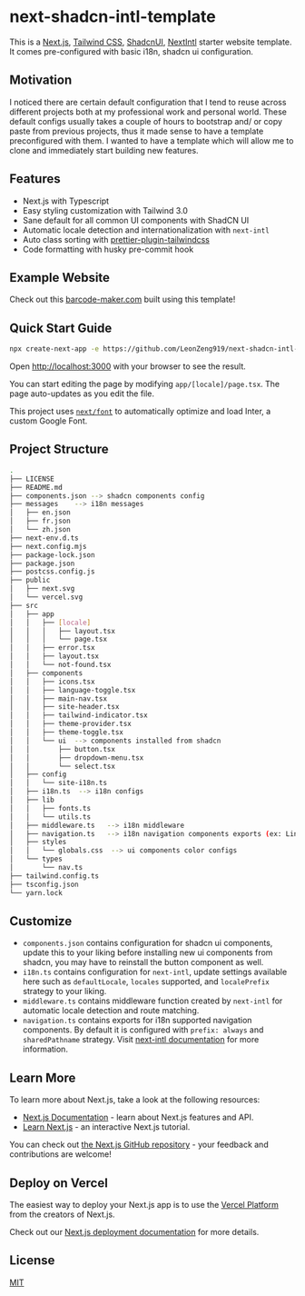 # next-shadcn-intl-template

This is a [Next.js](https://nextjs.org/), [Tailwind CSS](https://tailwindcss.com/), [ShadcnUI](https://ui.shadcn.com/), [NextIntl](https://next-intl-docs.vercel.app/) starter website template. It comes pre-configured with basic i18n, shadcn ui configuration.

## Motivation
 
I noticed there are certain default configuration that I tend to reuse across different projects both at my professional work and personal world. These default configs usually takes a couple of hours to bootstrap and/ or copy paste from previous projects, thus it made sense to have a template preconfigured with them. I wanted to have a template which will allow me to clone and immediately start building new features.

## Features

- Next.js with Typescript
- Easy styling customization with Tailwind 3.0
- Sane default for all common UI components with ShadCN UI
- Automatic locale detection and internationalization with `next-intl`
- Auto class sorting with [prettier-plugin-tailwindcss](https://github.com/tailwindlabs/prettier-plugin-tailwindcss)
- Code formatting with husky pre-commit hook

## Example Website

Check out this [barcode-maker.com](https://barcode-maker.com/) built using this template!

## Quick Start Guide

```bash
npx create-next-app -e https://github.com/LeonZeng919/next-shadcn-intl-template
```

Open [http://localhost:3000](http://localhost:3000) with your browser to see the result.

You can start editing the page by modifying `app/[locale]/page.tsx`. The page auto-updates as you edit the file.

This project uses [`next/font`](https://nextjs.org/docs/basic-features/font-optimization) to automatically optimize and load Inter, a custom Google Font.

## Project Structure

```bash
.
├── LICENSE
├── README.md
├── components.json --> shadcn components config
├── messages    --> i18n messages
│   ├── en.json
│   ├── fr.json
│   └── zh.json
├── next-env.d.ts
├── next.config.mjs
├── package-lock.json
├── package.json
├── postcss.config.js
├── public
│   ├── next.svg
│   └── vercel.svg
├── src
│   ├── app
│   │   ├── [locale]
│   │   │   ├── layout.tsx
│   │   │   └── page.tsx
│   │   ├── error.tsx
│   │   ├── layout.tsx
│   │   └── not-found.tsx
│   ├── components
│   │   ├── icons.tsx
│   │   ├── language-toggle.tsx
│   │   ├── main-nav.tsx
│   │   ├── site-header.tsx
│   │   ├── tailwind-indicator.tsx
│   │   ├── theme-provider.tsx
│   │   ├── theme-toggle.tsx
│   │   └── ui  --> components installed from shadcn
│   │       ├── button.tsx
│   │       ├── dropdown-menu.tsx
│   │       └── select.tsx
│   ├── config
│   │   └── site-i18n.ts
│   ├── i18n.ts  --> i18n configs
│   ├── lib
│   │   ├── fonts.ts
│   │   └── utils.ts
│   ├── middleware.ts   --> i18n middleware
│   ├── navigation.ts   --> i18n navigation components exports (ex: Link, useParams, ...etc)
│   ├── styles
│   │   └── globals.css  --> ui components color configs
│   └── types
│       └── nav.ts
├── tailwind.config.ts
├── tsconfig.json
└── yarn.lock
```

## Customize

- `components.json` contains configuration for shadcn ui components, update this to your liking before installing new ui components from shadcn, you may have to reinstall the button component as well.
- `i18n.ts` contains configuration for `next-intl`, update settings available here such as `defaultLocale`, `locales` supported, and `localePrefix` strategy to your liking.
- `middleware.ts` contains middleware function created by `next-intl` for automatic locale detection and route matching.
- `navigation.ts` contains exports for i18n supported navigation components. By default it is configured with `prefix: always` and `sharedPathname` strategy. Visit [next-intl documentation](https://next-intl-docs.vercel.app/) for more information.

## Learn More

To learn more about Next.js, take a look at the following resources:

- [Next.js Documentation](https://nextjs.org/docs) - learn about Next.js features and API.
- [Learn Next.js](https://nextjs.org/learn) - an interactive Next.js tutorial.

You can check out [the Next.js GitHub repository](https://github.com/vercel/next.js/) - your feedback and contributions are welcome!

## Deploy on Vercel

The easiest way to deploy your Next.js app is to use the [Vercel Platform](https://vercel.com/new?utm_medium=default-template&filter=next.js&utm_source=create-next-app&utm_campaign=create-next-app-readme) from the creators of Next.js.

Check out our [Next.js deployment documentation](https://nextjs.org/docs/deployment) for more details.

## License

[MIT](https://github.com/duy-the-developer/nextjs-tailwind-shadcn-i18n-template/blob/production/LICENSE)
